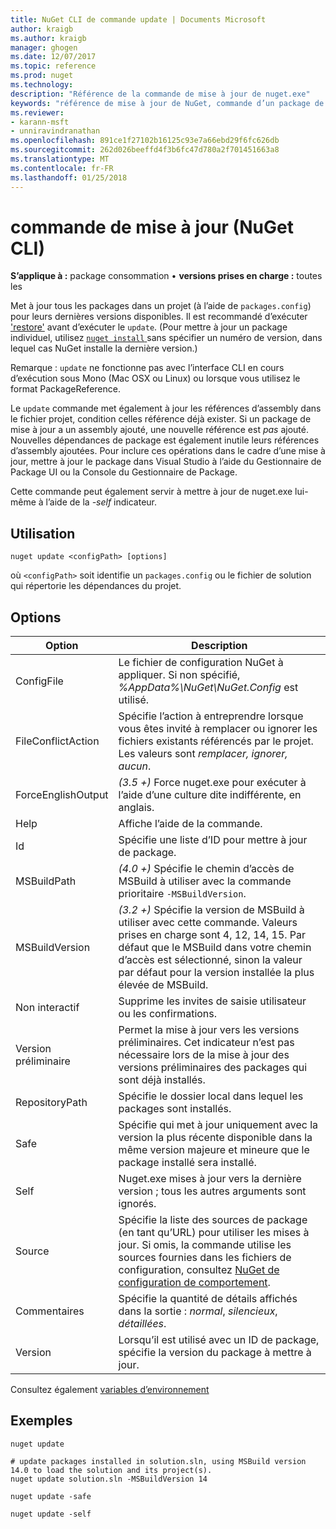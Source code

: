 ```yaml
---
title: NuGet CLI de commande update | Documents Microsoft
author: kraigb
ms.author: kraigb
manager: ghogen
ms.date: 12/07/2017
ms.topic: reference
ms.prod: nuget
ms.technology: 
description: "Référence de la commande de mise à jour de nuget.exe"
keywords: "référence de mise à jour de NuGet, commande d’un package de mise à jour"
ms.reviewer:
- karann-msft
- unniravindranathan
ms.openlocfilehash: 891ce1f27102b16125c93e7a66ebd29f6fc626db
ms.sourcegitcommit: 262d026beeffd4f3b6fc47d780a2f701451663a8
ms.translationtype: MT
ms.contentlocale: fr-FR
ms.lasthandoff: 01/25/2018
---
```

# <a name="update-command-nuget-cli"></a>commande de mise à jour (NuGet CLI)

**S’applique à :** package consommation &bullet; **versions prises en charge :** toutes les

Met à jour tous les packages dans un projet (à l’aide de `packages.config`) pour leurs dernières versions disponibles. Il est recommandé d’exécuter ['restore'](cli-ref-restore.md) avant d’exécuter le `update`. (Pour mettre à jour un package individuel, utilisez [ `nuget install` ](cli-ref-install.md) sans spécifier un numéro de version, dans lequel cas NuGet installe la dernière version.)

Remarque : `update` ne fonctionne pas avec l’interface CLI en cours d’exécution sous Mono (Mac OSX ou Linux) ou lorsque vous utilisez le format PackageReference.

Le `update` commande met également à jour les références d’assembly dans le fichier projet, condition celles référence déjà exister. Si un package de mise à jour a un assembly ajouté, une nouvelle référence est *pas* ajouté. Nouvelles dépendances de package est également inutile leurs références d’assembly ajoutées. Pour inclure ces opérations dans le cadre d’une mise à jour, mettre à jour le package dans Visual Studio à l’aide du Gestionnaire de Package UI ou la Console du Gestionnaire de Package.

Cette commande peut également servir à mettre à jour de nuget.exe lui-même à l’aide de la *-self* indicateur.

## <a name="usage"></a>Utilisation

```cli
nuget update <configPath> [options]
```

où `<configPath>` soit identifie un `packages.config` ou le fichier de solution qui répertorie les dépendances du projet.

## <a name="options"></a>Options

| Option | Description |
| --- | --- |
| ConfigFile | Le fichier de configuration NuGet à appliquer. Si non spécifié, *%AppData%\NuGet\NuGet.Config* est utilisé. |
| FileConflictAction | Spécifie l’action à entreprendre lorsque vous êtes invité à remplacer ou ignorer les fichiers existants référencés par le projet. Les valeurs sont *remplacer, ignorer, aucun*. |
| ForceEnglishOutput | *(3.5 +)*  Force nuget.exe pour exécuter à l’aide d’une culture dite indifférente, en anglais. |
| Help | Affiche l’aide de la commande. |
| Id | Spécifie une liste d’ID pour mettre à jour de package. |
| MSBuildPath | *(4.0 +)*  Spécifie le chemin d’accès de MSBuild à utiliser avec la commande prioritaire `-MSBuildVersion`. |
| MSBuildVersion | *(3.2 +)*  Spécifie la version de MSBuild à utiliser avec cette commande. Valeurs prises en charge sont 4, 12, 14, 15. Par défaut que le MSBuild dans votre chemin d’accès est sélectionné, sinon la valeur par défaut pour la version installée la plus élevée de MSBuild. |
| Non interactif | Supprime les invites de saisie utilisateur ou les confirmations. |
| Version préliminaire | Permet la mise à jour vers les versions préliminaires. Cet indicateur n’est pas nécessaire lors de la mise à jour des versions préliminaires des packages qui sont déjà installés. |
| RepositoryPath | Spécifie le dossier local dans lequel les packages sont installés. |
| Safe | Spécifie qui met à jour uniquement avec la version la plus récente disponible dans la même version majeure et mineure que le package installé sera installé. |
| Self | Nuget.exe mises à jour vers la dernière version ; tous les autres arguments sont ignorés. |
| Source | Spécifie la liste des sources de package (en tant qu’URL) pour utiliser les mises à jour. Si omis, la commande utilise les sources fournies dans les fichiers de configuration, consultez [NuGet de configuration de comportement](../Consume-Packages/Configuring-NuGet-Behavior.md). |
| Commentaires | Spécifie la quantité de détails affichés dans la sortie : *normal*, *silencieux*, *détaillées*. |
| Version | Lorsqu’il est utilisé avec un ID de package, spécifie la version du package à mettre à jour. |

Consultez également [variables d’environnement](cli-ref-environment-variables.md)

## <a name="examples"></a>Exemples

```cli
nuget update

# update packages installed in solution.sln, using MSBuild version 14.0 to load the solution and its project(s).
nuget update solution.sln -MSBuildVersion 14

nuget update -safe

nuget update -self
```
